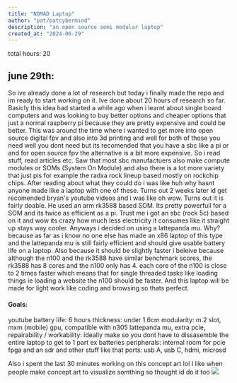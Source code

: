 ```yaml
---
title: "NOMAD Laptop"
author: "pat/patcybermind"
description: "an open source semi modular laptop"
created_at: "2024-06-29"
---
```


total hours: 20

## june 29th:
So ive already done a lot of research but today i finally made the repo and im ready to start working on it. Ive done about 20 hours of research so far. Basicly this idea had started a while ago when i learnt about single board computers and was looking to buy better options and cheaper options that just a normal raspberry pi because they are pretty expensive and could be better. This was around the time where i wanted to get more into open source digital fpv and also into 3d printing and well for both of those you need well you dont need but its recomended that you have a sbc like a pi or and for open source fpv the alternative is a bit more expensive. So i read stuff, read articles etc. Saw that most sbc manufactuers also make compute modules or SOMs (System On Module)
and also there is a lot more variety that just pis for example the radxa rock lineup based mostly on
rockchip chips. After reading about what they could do i was like huh why hasnt anyone made like
a laptop with one of these. Turns out 2 weeks later id get recomended bryan's youtube videos
and i was like oh wow. Turns out it is fairly doable. He used an arm rk3588 based SOM. Its pretty
powerfull for a SOM and its twice as efficient as a pi. Trust me i got an sbc (rock 5c) based on it
and wow its crazy how much less electricity it consumes like it straight up stays way cooler.
Anyways i decided on using a lattepanda mu. Why? because as far as i know no one else has made
an x86 laptop of this type and the lattepanda mu is still fairly efficient and should give usable battery life on a laptop. Also because it should be slightly faster i beleive because although the n100 and the rk3588 have similar benchmark scores, the rk3588 has 8 cores and the n100 only has 4.
each core of the n100 is close to 2 times faster which means that for single threaded tasks like loading things ie loading a website the n100 should be faster. And this laptop will be made for
light work like coding and browsing so thats perfect.

#### Goals:
youtube battery life: 6 hours 
thickness: under 1.6cm
modularity: m.2 slot, mxm (mobile) gpu, compatible with n305  lattepanda mu, extra pcie, 
repairability / workability: ideally make so you dont have to dissasemble the entire laptop to get to 1 part ex batteries
peripherals: internal room for pcie fpga and an sdr and other stuff like that
ports: usb A, usb C, hdmi, microsd


Also i spent the last 30 minutes working on this concept art lol
I like when people make concept art to visualize somthing so thought id do it too
![](https://hc-cdn.hel1.your-objectstorage.com/s/v3/5dcaa516637028705314b054f8e08150483699e8_v1_art.png)

